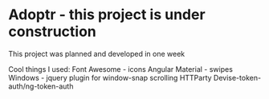 # Adoptr - this project is under construction

This project was planned and developed in one week

Cool things I used:
Font Awesome - icons
Angular Material - swipes
Windows - jquery plugin for window-snap scrolling
HTTParty
Devise-token-auth/ng-token-auth
